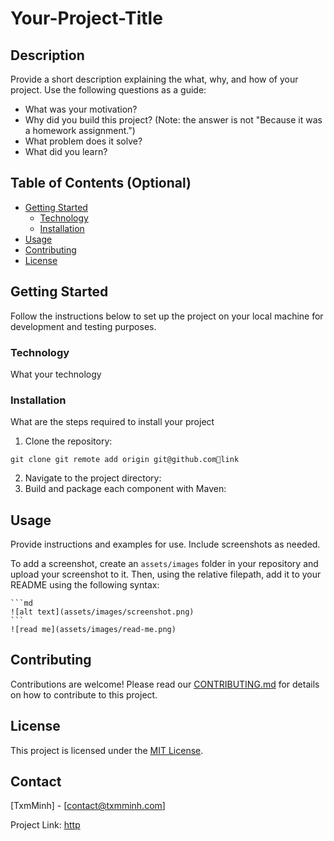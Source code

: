 # Your-Project-Title

## Description

Provide a short description explaining the what, why, and how of your project. Use the following questions as a guide:

- What was your motivation?
- Why did you build this project? (Note: the answer is not "Because it was a homework assignment.")
- What problem does it solve?
- What did you learn?

## Table of Contents (Optional)
 
- [Getting Started](#getting-started)
   - [Technology](#technology)
   - [Installation](#installation)
- [Usage](#usage)
- [Contributing](#contributing)
- [License](#license)

## Getting Started
Follow the instructions below to set up the project on your local machine for development and testing purposes.
### Technology
What your technology

### Installation
What are the steps required to install your project
1. Clone the repository:

```git clone git remote add origin git@github.com🔗link```

2. Navigate to the project directory:
3. Build and package each component with Maven:

## Usage

Provide instructions and examples for use. Include screenshots as needed.

To add a screenshot, create an `assets/images` folder in your repository and upload your screenshot to it. Then, using the relative filepath, add it to your README using the following syntax:

    ```md
    ![alt text](assets/images/screenshot.png)
    ```
    ![read me](assets/images/read-me.png)

## Contributing
Contributions are welcome! Please read our [CONTRIBUTING.md](CONTRIBUTING.md) for details on how to contribute to this project.

## License
This project is licensed under the [MIT License](LICENSE).

## Contact
[TxmMinh] - [contact@txmminh.com]

Project Link: [http](https://github.com/txm-minh21/How-to-write-a-README)
 
